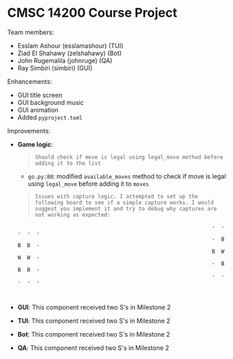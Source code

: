 # CMSC 14200 Course Project

Team members:
- Esslam Ashour (esslamashour) (TUI)
- Ziad El Shahawy (zelshahawy) (Bot)
- John Rugemalila (johnruge) (QA)
- Ray Simbiri (simbiri) (GUI)

Enhancements:
- GUI title screen
- GUI background music
- GUI animation
- Added `pyproject.toml`

Improvements:
* **Game logic**:
  > ``Should check if move is legal using legal_move method before adding it to the list``
  - ``go.py:80``: modified ``available_moves`` method to check if move is legal using ``legal_move`` before adding it to ``moves``
    
  > ```
  > Issues with capture logic. I attempted to set up the following board to see if a simple capture works. I would suggest you implement it and try to debug why captures are not working as expected:
                                                                    ·  ·  ·  ·  ·
                                                                    ·  B  B  B  ·
                                                                    B  W  W  W  ·
                                                                    ·  B  B  B  ·
                                                                    ·  ·  ·  ·  ·
    ```
  

* **GUI**:
  This component received two S's in Milestone 2
  
* **TUI**:
  This component received two S's in Milestone 2

* **Bot**:
  This component received two S's in Milestone 2

* **QA**:
  This component received two S's in Milestone 2
